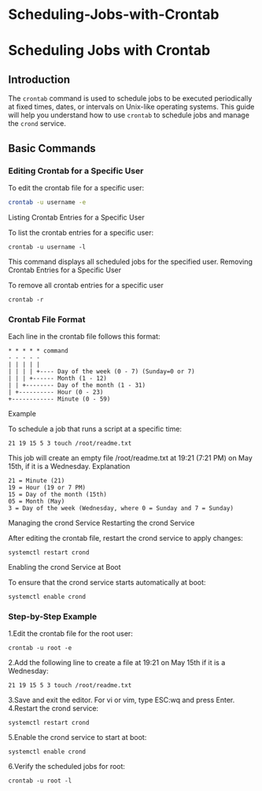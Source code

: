 # Scheduling-Jobs-with-Crontab

# Scheduling Jobs with Crontab

## Introduction
The `crontab` command is used to schedule jobs to be executed periodically at fixed times, dates, or intervals on Unix-like operating systems. This guide will help you understand how to use `crontab` to schedule jobs and manage the `crond` service.

## Basic Commands

### Editing Crontab for a Specific User
To edit the crontab file for a specific user:
```sh
crontab -u username -e
```

Listing Crontab Entries for a Specific User

To list the crontab entries for a specific user:
```
crontab -u username -l
```
This command displays all scheduled jobs for the specified user.
Removing Crontab Entries for a Specific User

To remove all crontab entries for a specific user
```
crontab -r
```
### Crontab File Format

Each line in the crontab file follows this format:
```
* * * * * command
- - - - -
| | | | |
| | | | +---- Day of the week (0 - 7) (Sunday=0 or 7)
| | | +------ Month (1 - 12)
| | +-------- Day of the month (1 - 31)
| +---------- Hour (0 - 23)
+------------ Minute (0 - 59)
```
Example

To schedule a job that runs a script at a specific time:
```
21 19 15 5 3 touch /root/readme.txt

```
This job will create an empty file /root/readme.txt at 19:21 (7:21 PM) on May 15th, if it is a Wednesday.
Explanation

    21 = Minute (21)
    19 = Hour (19 or 7 PM)
    15 = Day of the month (15th)
    05 = Month (May)
    3 = Day of the week (Wednesday, where 0 = Sunday and 7 = Sunday)

Managing the crond Service
Restarting the crond Service

After editing the crontab file, restart the crond service to apply changes:
```
systemctl restart crond
```
Enabling the crond Service at Boot

To ensure that the crond service starts automatically at boot:
```
systemctl enable crond

```
 ### Step-by-Step Example
 1.Edit the crontab file for the root user:
 ```
crontab -u root -e

```
2.Add the following line to create a file at 19:21 on May 15th if it is a Wednesday:
```
21 19 15 5 3 touch /root/readme.txt
```
3.Save and exit the editor. For vi or vim, type ESC:wq and press Enter.
4.Restart the crond service:
```
systemctl restart crond

```
5.Enable the crond service to start at boot:
```
systemctl enable crond

```
6.Verify the scheduled jobs for root:
```
crontab -u root -l

```




